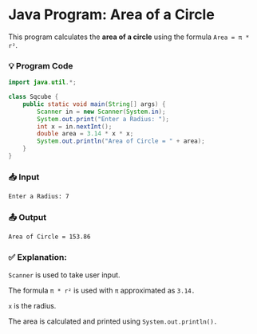# Java Program: Area of a Circle

This program calculates the **area of a circle** using the formula `Area = π * r²`.

### 💡 Program Code
```java
import java.util.*;

class Sqcube {
    public static void main(String[] args) {
        Scanner in = new Scanner(System.in);
        System.out.print("Enter a Radius: ");
        int x = in.nextInt();
        double area = 3.14 * x * x;
        System.out.println("Area of Circle = " + area);
    }
}
```
### 📥 Input
```bash
Enter a Radius: 7
```

### 📤 Output
```bash
Area of Circle = 153.86
```

### ✅ Explanation:

``` Scanner ``` is used to take user input.

The formula ``` π * r² ``` is used with ``` π ``` approximated as ``` 3.14. ``` 

``` x ``` is the radius.

The area is calculated and printed using ``` System.out.println(). ```
